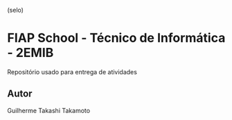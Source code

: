 (selo)
# FIAP School - Técnico de Informática - 2EMIB
Repositório usado para entrega de atividades
## Autor
Guilherme Takashi Takamoto
